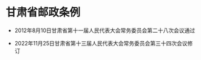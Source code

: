 # 甘肃省邮政条例

- 2012年8月10日甘肃省第十一届人民代表大会常务委员会第二十八次会议通过

- 2022年11月25日甘肃省第十三届人民代表大会常务委员会第三十四次会议修订

<!-- INFO END -->
